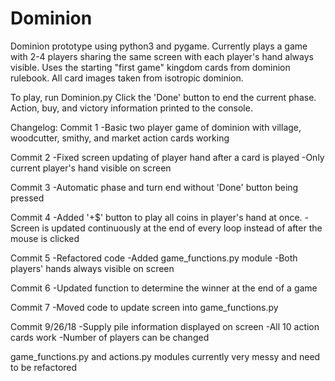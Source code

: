 # Dominion
Dominion prototype using python3 and pygame.
Currently plays a game with 2-4 players sharing the same screen with each player's hand always visible.
Uses the starting "first game" kingdom cards from dominion rulebook.
All card images taken from isotropic dominion.

To play, run Dominion.py
Click the 'Done' button to end the current phase.
Action, buy, and victory information printed to the console. 


Changelog:
Commit 1
-Basic two player game of dominion with village, woodcutter, smithy, and market action cards working

Commit 2
-Fixed screen updating of player hand after a card is played
-Only current player's hand visible on screen

Commit 3
-Automatic phase and turn end without 'Done' button being pressed

Commit 4
-Added '+$' button to play all coins in player's hand at once.
-Screen is updated continuously at the end of every loop instead of after the mouse is clicked

Commit 5
-Refactored code
-Added game_functions.py module
-Both players' hands always visible on screen

Commit 6
-Updated function to determine the winner at the end of a game

Commit 7
-Moved code to update screen into game_functions.py

Commit 9/26/18
-Supply pile information displayed on screen
-All 10 action cards work
-Number of players can be changed

game_functions.py and actions.py modules currently very messy and need to be refactored
